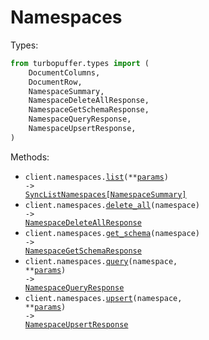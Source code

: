 # Namespaces

Types:

```python
from turbopuffer.types import (
    DocumentColumns,
    DocumentRow,
    NamespaceSummary,
    NamespaceDeleteAllResponse,
    NamespaceGetSchemaResponse,
    NamespaceQueryResponse,
    NamespaceUpsertResponse,
)
```

Methods:

- <code title="get /v1/namespaces">client.namespaces.<a href="./src/turbopuffer/resources/namespaces.py">list</a>(\*\*<a href="src/turbopuffer/types/namespace_list_params.py">params</a>) -> <a href="./src/turbopuffer/types/namespace_summary.py">SyncListNamespaces[NamespaceSummary]</a></code>
- <code title="delete /v1/namespaces/{namespace}">client.namespaces.<a href="./src/turbopuffer/resources/namespaces.py">delete_all</a>(namespace) -> <a href="./src/turbopuffer/types/namespace_delete_all_response.py">NamespaceDeleteAllResponse</a></code>
- <code title="get /v1/namespaces/{namespace}/schema">client.namespaces.<a href="./src/turbopuffer/resources/namespaces.py">get_schema</a>(namespace) -> <a href="./src/turbopuffer/types/namespace_get_schema_response.py">NamespaceGetSchemaResponse</a></code>
- <code title="post /v1/namespaces/{namespace}/query">client.namespaces.<a href="./src/turbopuffer/resources/namespaces.py">query</a>(namespace, \*\*<a href="src/turbopuffer/types/namespace_query_params.py">params</a>) -> <a href="./src/turbopuffer/types/namespace_query_response.py">NamespaceQueryResponse</a></code>
- <code title="post /v1/namespaces/{namespace}">client.namespaces.<a href="./src/turbopuffer/resources/namespaces.py">upsert</a>(namespace, \*\*<a href="src/turbopuffer/types/namespace_upsert_params.py">params</a>) -> <a href="./src/turbopuffer/types/namespace_upsert_response.py">NamespaceUpsertResponse</a></code>
